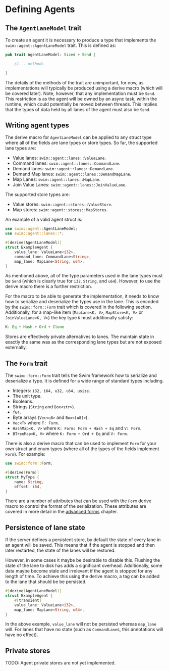 Defining Agents
==============

The `AgentLaneModel` trait
--------------------------

To create an agent it is necessary to produce a type that implements the `swim::agent::AgentLaneModel` trait. This is defined as:

```rust
pub trait AgentLaneModel: Sized + Send {

    //... methods

}
```

The details of the methods of the trait are unimportant, for now, as implementations will typically be produced using a derive macro (which will be covered later). Note, however, that any implementation must be `Send`. This restriction is as the agent will be owned by an async task, within the runtime, which could potentially be moved between threads. This implies that the types of data held by all lanes of the agent must also be `Send`.

Writing agent types
-------------------

The derive macro for `AgentLaneModel` can be applied to any struct type where all of the fields are lane types or store types. So far, the supported lane types are:

* Value lanes: `swim::agent::lanes::ValueLane`.
* Command lanes: `swim::agent::lanes::CommandLane`.
* Demand lanes: `swim::agent::lanes::DemandLane`.
* Demand Map lanes: `swim::agent::lanes::DemandMapLane`.
* Map Lanes: `swim::agent::lanes::MapLane`.
* Join Value Lanes: `swim::agent::lanes::JoinValueLane`.

The supported store types are:

* Value stores: `swim::agent::stores::ValueStore`.
* Map stores: `swim::agent::stores::MapStores`.

An example of a valid agent struct is:

```rust
use swim::agent::AgentLaneModel;
use swim::agent::lanes::*;

#[derive(AgentLaneModel)]
struct ExampleAgent {
    value_lane: ValueLane<i32>,
    command_lane: CommandLane<String>,
    map_lane: MapLane<String, u64>,
}
```

As mentioned above, all of the type parameters used in the lane types must be `Send` (which is clearly true for `i32`, `String`, and `u64`). However, to use the derive macro there is a further restriction.

For the macro to be able to generate the implementation, it needs to know how to serialize and deserialize the types use in the lane. This is encoded by the `swim::form::Form` trait which is covered in the following section. Additionally, for a map-like item (`MapLane<K, V>`, `MapStore<K, V>` or `JoinValueLane<K, V>`) the key type `K` must additionally satisfy:

```rust
K: Eq + Hash + Ord + Clone
```

Stores are effectively private alternatives to lanes. The maintain state in exactly the same was as the corresponding lane types but are not exposed externally.

The `Form` trait
----------------

The `swim::form::Form` trait tells the Swim framework how to serialize and deserialize a type. It is defined for a wide range of standard types including.

* Integers: `i32, i64, u32, u64, usize`.
* The unit type.
* Booleans.
* Strings (`String` and `Box<str>`).
* `f64`.
* Byte arrays (`Vec<u8>` and `Box<[u8]>`).
* `Vec<T>` where `T: Form`.
* `HashMap<K, V>` where `K: Form: Form + Hash + Eq` and `V: Form`.
* `BTreeMap<K, V>` where `K: Form + Ord + Eq` and `V: Form`.

There is also a derive macro that can be used to implement `Form` for your own struct and enum types (where all of the types of the fields implement `Form`). For example:

```rust
use swim::form::Form;

#[derive(Form)]
struct MyType {
    name: String,
    offset: i64,
}
```

There are a number of attributes that can be used with the `Form` derive macro to control the format of the serialization. These attributes are covered in more detail in the [advanced forms](advanced_forms.md) chapter.

Persistence of lane state
-------------------------
If the server defines a persistent store, by default the state of every lane in an agent will be saved. This means that if the agent is stopped and then later restarted, the state of the lanes will be restored.

However, in some cases it maybe be desirable to disable this. Flushing the state of the lane to disk has adds a significant overhead. Additionally, some data maybe become stale and irrelevant if the agent is stopped for any length of time. To achieve this using the derive macro, a tag can be added to the lane that should be be persisted.

```rust
#[derive(AgentLaneModel)]
struct ExampleAgent {
    #[transient]
    value_lane: ValueLane<i32>,
    map_lane: MapLane<String, u64>,
}
```

In the above example, `value_lane` will not be persisted whereas `map_lane` will. For lanes that have no state (such as `CommandLane`s, this annotations will have no effect).

Private stores
--------------

TODO: Agent private stores are not yet implemented.
